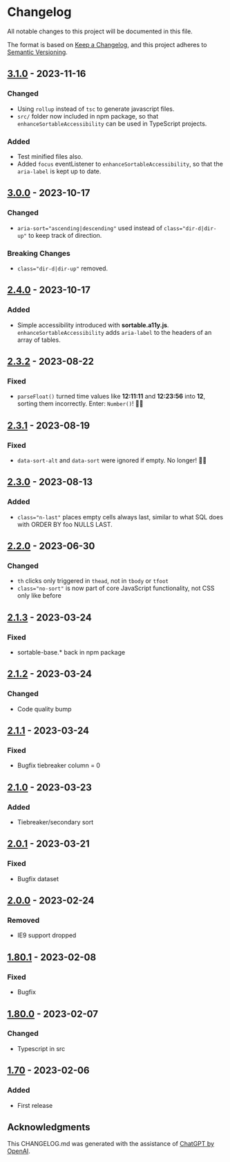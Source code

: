 <!-- markdownlint-disable MD024 -->

# Changelog

All notable changes to this project will be documented in this file.

The format is based on [Keep a Changelog](https://keepachangelog.com/en/1.0.0/),
and this project adheres to [Semantic Versioning](https://semver.org/spec/v2.0.0.html).

## [3.1.0] - 2023-11-16

### Changed

- Using `rollup` instead of `tsc` to generate javascript files.
- `src/` folder now included in npm package, so that `enhanceSortableAccessibility` can be used in TypeScript projects.

### Added

- Test minified files also.
- Added `focus` eventListener to `enhanceSortableAccessibility`, so that the `aria-label` is kept up to date.

## [3.0.0] - 2023-10-17

### Changed

- `aria-sort="ascending|descending"` used instead of `class="dir-d|dir-up"` to keep track of direction.

### Breaking Changes

- `class="dir-d|dir-up"` removed.

## [2.4.0] - 2023-10-17

### Added

- Simple accessibility introduced with **sortable.a11y.js**. `enhanceSortableAccessibility` adds `aria-label` to the headers of an array of tables.

## [2.3.2] - 2023-08-22

### Fixed

- `parseFloat()` turned time values like **12:11:11** and **12:23:56** into **12**, sorting them incorrectly. Enter: `Number()`! 🦸‍♂️️

## [2.3.1] - 2023-08-19

### Fixed

- `data-sort-alt` and `data-sort` were ignored if empty. No longer! 🦸‍♂️️

## [2.3.0] - 2023-08-13

### Added

- `class="n-last"` places empty cells always last, similar to what SQL does with ORDER BY foo NULLS LAST.

## [2.2.0] - 2023-06-30

### Changed

- `th` clicks only triggered in `thead`, not in `tbody` or `tfoot`
- `class="no-sort"` is now part of core JavaScript functionality, not CSS only like before

## [2.1.3] - 2023-03-24

### Fixed

- sortable-base.\* back in npm package

## [2.1.2] - 2023-03-24

### Changed

- Code quality bump

## [2.1.1] - 2023-03-24

### Fixed

- Bugfix tiebreaker column = 0

## [2.1.0] - 2023-03-23

### Added

- Tiebreaker/secondary sort

## [2.0.1] - 2023-03-21

### Fixed

- Bugfix dataset

## [2.0.0] - 2023-02-24

### Removed

- IE9 support dropped

## [1.80.1] - 2023-02-08

### Fixed

- Bugfix

## [1.80.0] - 2023-02-07

### Changed

- Typescript in src

## [1.70] - 2023-02-06

### Added

- First release

## Acknowledgments

This CHANGELOG.md was generated with the assistance of [ChatGPT by OpenAI](https://www.openai.com/research/chatgpt).

[3.1.0]: https://github.com/tofsjonas/sortable/releases/tag/3.1.0
[3.0.0]: https://github.com/tofsjonas/sortable/releases/tag/3.0.0
[2.4.0]: https://github.com/tofsjonas/sortable/releases/tag/2.4.0
[2.3.2]: https://github.com/tofsjonas/sortable/releases/tag/2.3.2
[2.3.1]: https://github.com/tofsjonas/sortable/releases/tag/2.3.1
[2.3.0]: https://github.com/tofsjonas/sortable/releases/tag/2.3.0
[2.2.0]: https://github.com/tofsjonas/sortable/releases/tag/2.2.0
[2.1.3]: https://github.com/tofsjonas/sortable/releases/tag/2.1.3
[2.1.2]: https://github.com/tofsjonas/sortable/releases/tag/2.1.2
[2.1.1]: https://github.com/tofsjonas/sortable/releases/tag/2.1.1
[2.1.0]: https://github.com/tofsjonas/sortable/releases/tag/2.1.0
[2.0.1]: https://github.com/tofsjonas/sortable/releases/tag/2.0.1
[2.0.0]: https://github.com/tofsjonas/sortable/releases/tag/2.0.0
[1.80.1]: https://github.com/tofsjonas/sortable/releases/tag/1.80.1
[1.80.0]: https://github.com/tofsjonas/sortable/releases/tag/1.80.0
[1.70]: https://github.com/tofsjonas/sortable/releases/tag/1.70
